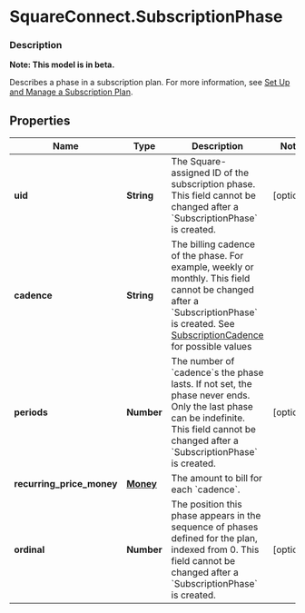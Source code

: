 # SquareConnect.SubscriptionPhase

### Description
**Note: This model is in beta.**

Describes a phase in a subscription plan. For more information, see [Set Up and Manage a Subscription Plan](/docs/subscriptions-api/setup-plan).

## Properties
Name | Type | Description | Notes
------------ | ------------- | ------------- | -------------
**uid** | **String** | The Square-assigned ID of the subscription phase. This field cannot be changed after a &#x60;SubscriptionPhase&#x60; is created. | [optional] 
**cadence** | **String** | The billing cadence of the phase. For example, weekly or monthly. This field cannot be changed after a &#x60;SubscriptionPhase&#x60; is created. See [SubscriptionCadence](#type-subscriptioncadence) for possible values | 
**periods** | **Number** | The number of &#x60;cadence&#x60;s the phase lasts. If not set, the phase never ends. Only the last phase can be indefinite. This field cannot be changed after a &#x60;SubscriptionPhase&#x60; is created. | [optional] 
**recurring_price_money** | [**Money**](Money.md) | The amount to bill for each &#x60;cadence&#x60;. | 
**ordinal** | **Number** | The position this phase appears in the sequence of phases defined for the plan, indexed from 0. This field cannot be changed after a &#x60;SubscriptionPhase&#x60; is created. | [optional] 


